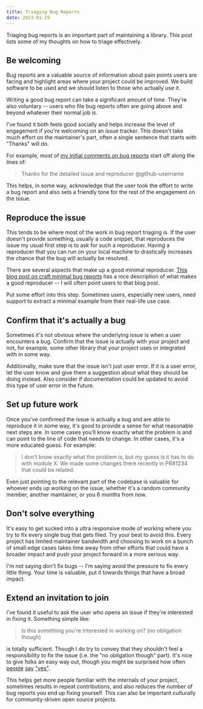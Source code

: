 ```yaml
---
title: Triaging Bug Reports
date: 2023-01-19
---
```


Triaging bug reports is an important part of maintaining a library. This post lists some of my
thoughts on how to triage effectively.

## Be welcoming

Bug reports are a valuable source of information about pain points users are facing and highlight areas
where your project could be improved. We build software to be used and we should listen to those who
actually use it.

Writing a good bug report can take a significant amount of time. They're also voluntary -- users
who file bug reports often are going above and beyond whatever their normal job is.

I've found it both feels good socially and helps increase the level of engagement if you're welcoming
on an issue tracker. This doesn't take much effort on the maintainer's part, often a single sentence
that starts with "Thanks" will do.

For example, most of [my initial comments on bug reports](https://github.com/dask/dask/issues/9830#issuecomment-1382314008)
start off along the lines of:

> Thanks for the detailed issue and reproducer @github-username

This helps, in some way, acknowledge that the user took the effort to write a bug report and also
sets a friendly tone for the rest of the engagement on the issue.

## Reproduce the issue

This tends to be where most of the work in bug report triaging is. If the user doesn't provide
something, usually a code snippet, that reproduces the issue my usual first step is to ask for such
a reproducer. Having a reproducer that you can run on your local machine to drastically increases the
chance that the bug will actually be resolved.

There are several aspects that make up a good minimal reproducer.
[This blog post on craft minimal bug reports](https://blog.dask.org/2018/02/28/minimal-bug-reports) has
a nice description of what makes a good reproducer -- I will often point users to that blog post.

Put some effort into this step. Sometimes users, especially new users, need support to extract a
minimal example from their real-life use case.

## Confirm that it's actually a bug

Sometimes it's not obvious where the underlying issue is when a user encounters a bug. Confirm that the
issue is actually with your project and not, for example, some other library that your project uses or
integrated with in some way. 

Additionally, make sure that the issue isn't just user error. If it is a user error, let the user know
and give them a suggestion about what they should be doing instead. Also consider if documentation could
be updated to avoid this type of user error in the future.

## Set up future work

Once you've confirmed the issue is actually a bug and are able to reproduce it in some way,
it's good to provide a sense for what reasonable next steps are. In some cases you'll know
exactly what the problem is and can point to the line of code that needs to change.
In other cases, it's a more educated guess. For example:

> I don't know exactly what the problem is, but my guess is it has to do with module X.
> We made some changes there recently in PR#1234 that could be related.

Even just pointing to the relevant part of the codebase is valuable for whoever ends up working on the issue,
whether it's a random community member, another maintainer, or you 6 months from now.

## Don't solve everything

It's easy to get sucked into a ultra responsive mode of working where you try to fix every single bug that gets filed.
Try your best to avoid this. Every project has limited maintainer bandwidth and choosing to work on a bunch
of small edge cases takes time away from other efforts that could have a broader impact and push your project
forward in a more serious way.

I'm not saying don't fix bugs -- I'm saying avoid the pressure to fix every little thing. Your time is
valuable, put it towards things that have a broad impact.

## Extend an invitation to join

I've found it useful to ask the user who opens an issue if they're interested in fixing it.
Something simple like:

> Is this something you're interested in working on? (no obligation though)

is totally sufficient. Though I do try to convey that they shouldn't feel a responsibility to fix the issue
(i.e. the "no obligation though" part). It's nice to give folks an easy way out, though you might be
surprised how often [people](https://github.com/dask/dask/issues/8297)
[say](https://github.com/dask/dask/issues/8082)
["yes"](https://github.com/dask/dask/issues/8543).

This helps get more people familiar with the internals of your project, sometimes results in
repeat contributions, and also reduces the number of bug reports you end up fixing yourself.
This can also be important culturally for community-driven open source projects.